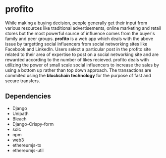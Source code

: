 # profito
While making a buying decision, people generally get their input from various resources like traditional advertisements, online marketing and retail stores but the most powerful source of influence comes from the buyer's family and peer groups.
**profito** is a web app which deals with the above issue by targetting social influencers from social networking sites like Facebook and LinkedIn. Users select a particular post in the profito site related to their area of expertise to post on a social networking site and are rewarded according to the number of likes recieved.
profito deals with utilizing the power of small scale social influencers to increase the sales by using a bottom up rather than top down approach. The transactions are commited using the **blockchain technology** for the purpose of fast and secure transfers.

## Dependencies
- Django
- Unipath
- Bleach
- Django-Crispy-form
- solc
- npm
- web3
- ethereumjs-tx
- ethereumjs-util
